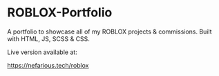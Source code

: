 # ROBLOX-Portfolio
A portfolio to showcase all of my ROBLOX projects &amp; commissions. Built with HTML, JS, SCSS &amp; CSS.

Live version available at: 

https://nefarious.tech/roblox
